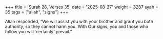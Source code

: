 +++
title = 'Surah 28, Verses 35'
date = '2025-08-27'
weight = 3287
ayah = 35
tags = ["allah", "signs"]
+++

Allah responded, “We will assist you with your brother and grant you both authority, so they cannot harm you. With Our signs, you and those who follow you will ˹certainly˺ prevail.”